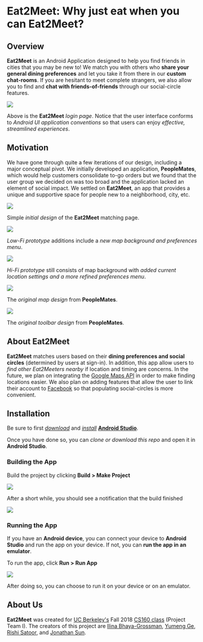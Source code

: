 # __Eat2Meet__: Why just eat when you can __Eat2Meet__?

## Overview

__Eat2Meet__ is an Android Application designed to help you find friends in cities that you may be new to! We match you with others who __share your general dining preferences__ and let you take it from there in our __custom chat-rooms__. If you are hesitant to meet complete strangers, we also allow you to find and __chat with friends-of-friends__ through our social-circle features.

![](README-images/Eat2MeetLoginPage.png)

Above is the __Eat2Meet__ _login page_. Notice that the user interface conforms to _Android UI application conventions_ so that users can enjoy _effective, streamlined experiences_.

## Motivation

We have gone through quite a few iterations of our design, including a major conceptual pivot. We initially developed an application, __PeopleMates__, which would help customers consolidate to-go orders but we found that the user group we decided on was too broad and the application lacked an element of social impact. We settled on __Eat2Meet__, an app that provides a unique and supportive space for people new to a neighborhood, city, etc.

![](README-images/Eat2MeetInitialDesign.png)

Simple _initial design_ of the __Eat2Meet__ matching page.

![](README-images/Eat2MeetLowFiPrototype.png)

_Low-Fi prototype_ additions include a _new map background and preferences menu_.

![](README-images/Eat2MeetHiFiPrototype.png)

_Hi-Fi prototype_ still consists of map background with _added current location settings and a more refined preferences menu_.

![](README-images/PeopleMatesOriginalMapDesign.png)

The _original map design_ from __PeopleMates__.

![](README-images/PeopleMatesOriginalToolbarDesign.png)

The _original toolbar design_ from __PeopleMates__.

## About __Eat2Meet__

__Eat2Meet__ matches users based on their __dining preferences and social circles__ (determined by users at sign-in). In addition, this app allow users to _find other Eat2Meeters nearby_ if location and timing are concerns. In the future, we plan on integrating the [Google Maps API](https://cloud.google.com/maps-platform/) in order to make finding locations easier. We also plan on adding features that allow the user to link their account to [Facebook](https://developers.facebook.com/) so that populating social-circles is more convenient.

## Installation

Be sure to first [_download_](https://developer.android.com/studio/index.html) and [_install_](https://developer.android.com/studio/install) [__Android Studio__](https://developer.android.com/studio/).

Once you have done so, you can _clone or download this repo_ and open it in __Android Studio__.

### Building the App

Build the project by clicking __Build > Make Project__

![](README-images/BuildMakeProject.png)

After a short while, you should see a notification that the build finished

![](README-images/BuildMakeProjectSuccess.png)

### Running the App

If you have an __Android device__, you can connect your device to __Android Studio__ and run the app on your device. If not, you can __run the app in an emulator__.

To run the app, click __Run > Run App__

![](README-images/RunApp.png)

After doing so, you can choose to run it on your device or on an emulator.

## About Us

__Eat2Meet__ was created for [UC Berkeley's](https://www.berkeley.edu/) Fall 2018 [CS160 class](https://inst.eecs.berkeley.edu/~cs160/archives.html) (Project Team I). The creators of this project are [Ilina Bhaya-Grossman](https://github.com/ilinabg), [Yumeng Ge](https://github.com/yumengge), [Rishi Satoor](https://github.com/rsatoor), and [Jonathan Sun](https://github.com/jonathansun5).

